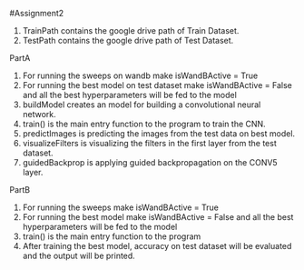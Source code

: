 #Assignment2

1. TrainPath contains the google drive path of Train Dataset.
2. TestPath contains the google drive path of Test Dataset.

PartA
1. For running the sweeps on wandb make isWandBActive = True
2. For running the best model on test dataset make isWandBActive = False and all the best hyperparameters will be fed to the model
3. buildModel creates an model for building a convolutional neural network.
4. train() is the main entry function to the program to train the CNN.
5. predictImages is predicting the images from the test data on best model.
6. visualizeFilters is visualizing the filters in the first layer from the test dataset.
7. guidedBackprop is applying guided backpropagation on the CONV5 layer.



PartB
1. For running the sweeps make isWandBActive = True
2. For running the best model make isWandBActive = False and all the best hyperparameters will be fed to the model
3. train() is the main entry function to the program
4. After training the best model, accuracy on test dataset will be evaluated and the output will be printed.
